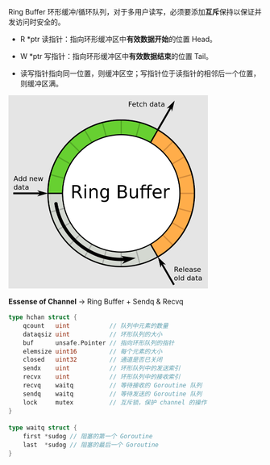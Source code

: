 Ring Buffer 环形缓冲/循环队列，对于多用户读写，必须要添加**互斥**保持以保证并发访问时安全的。

- R *ptr 读指针：指向环形缓冲区中**有效数据开始**的位置 Head。

- W *ptr 写指针：指向环形缓冲区中**有效数据结束**的位置 Tail。

- 读写指针指向同一位置，则缓冲区空；写指针位于读指针的相邻后一个位置，则缓冲区满。

  

<img src="./chan_deepin.assets/image-20240703094612468.png" alt="image-20240703094612468" style="zoom:50%;" />



**Essense of Channel** → Ring Buffer + Sendq & Recvq

```go
type hchan struct {
    qcount   uint           // 队列中元素的数量
    dataqsiz uint           // 环形队列的大小
    buf      unsafe.Pointer // 指向环形队列的指针
    elemsize uint16         // 每个元素的大小
    closed   uint32         // 通道是否已关闭
    sendx    uint           // 环形队列中的发送索引
    recvx    uint           // 环形队列中的接收索引
    recvq    waitq          // 等待接收的 Goroutine 队列
    sendq    waitq          // 等待发送的 Goroutine 队列
    lock     mutex          // 互斥锁，保护 channel 的操作
}

type waitq struct {
    first *sudog // 阻塞的第一个 Goroutine
    last  *sudog // 阻塞的最后一个 Goroutine
}
```



